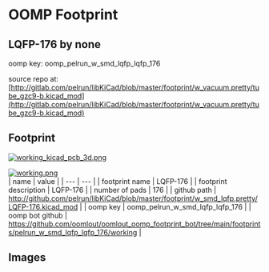 # OOMP Footprint  
## LQFP-176  by none  
  
oomp key: oomp_pelrun_w_smd_lqfp_lqfp_176  
  
source repo at: [http://gitlab.com/pelrun/libKiCad/blob/master/footprint/w_vacuum.pretty/tube_gzc9-b.kicad_mod](http://gitlab.com/pelrun/libKiCad/blob/master/footprint/w_vacuum.pretty/tube_gzc9-b.kicad_mod)  
## Footprint  
  
[![working_kicad_pcb_3d.png](working_kicad_pcb_3d_600.png)](working_kicad_pcb_3d.png)  
  
[![working.png](working_600.png)](working.png)  
| name | value | 
| --- | --- | 
| footprint name | LQFP-176 | 
| footprint description | LQFP-176 | 
| number of pads | 176 | 
| github path | http://github.com/pelrun/libKiCad/blob/master/footprint/w_smd_lqfp.pretty/LQFP-176.kicad_mod | 
| oomp key | oomp_pelrun_w_smd_lqfp_lqfp_176 | 
| oomp bot github | https://github.com/oomlout/oomlout_oomp_footprint_bot/tree/main/footprints/pelrun_w_smd_lqfp_lqfp_176/working | 
## Images  
